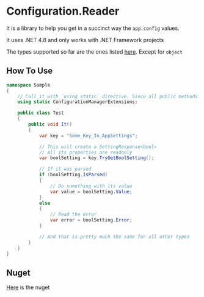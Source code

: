 # Configuration.Reader #

It is a library to help you get in a succinct way the `app.config` values.

It uses .NET 4.8 and only works with .NET Framework projects

The types supported so far are the ones listed [here](https://docs.microsoft.com/en-us/dotnet/csharp/language-reference/builtin-types/built-in-types). Except for `object`

## How To Use ##

```csharp
namespace Sample
{
	// Call it with `using static` directive. Since all public methods are static
	using static ConfigurationManagerExtensions;

	public class Test
	{
		public void It()
		{
			var key = "Some_Key_In_AppSettings";

			// This will create a SettingResponse<bool>
			// All its properties are readonly
			var boolSetting = key.TryGetBoolSetting();

			// If it was parsed
			if (boolSetting.IsParsed)
			{
				// Do something with its value
				var value = boolSetting.Value;
			}
			else
			{
				// Read the error
				var error = boolSetting.Error;
			}

			// And that is pretty much the same for all other types
		}
	}
}
```

## Nuget ##

[Here](https://www.nuget.org/packages/Configuration.Reader) is the nuget
